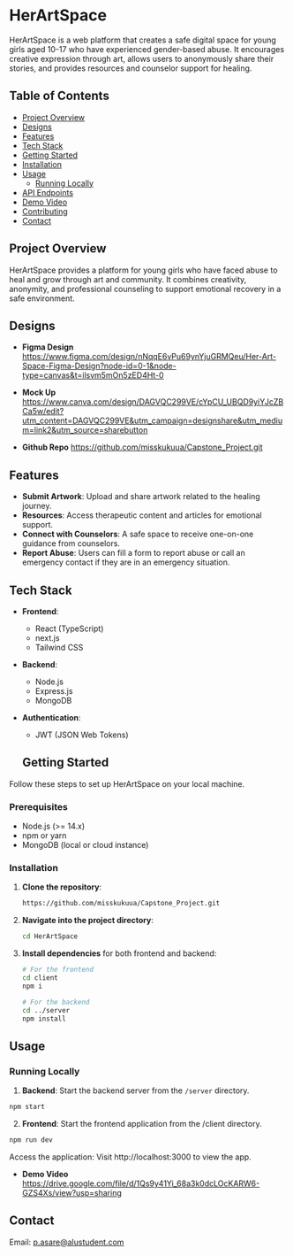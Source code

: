 # HerArtSpace

HerArtSpace is a web platform that creates a safe digital space for young girls aged 10-17 who have experienced gender-based abuse. It encourages creative expression through art, allows users to anonymously share their stories, and provides resources and counselor support for healing. 


## Table of Contents

- [Project Overview](#project-overview)
- [Designs](#Designs)
- [Features](#features)
- [Tech Stack](#tech-stack)
- [Getting Started](#getting-started)
- [Installation](#installation)
- [Usage](#usage)
  - [Running Locally](#running-locally)
- [API Endpoints](#api-endpoints)
- [Demo Video](#demo-video)
- [Contributing](#contributing)
- [Contact](#contact)

## Project Overview

HerArtSpace provides a platform for young girls who have faced abuse to heal and grow through art and community. It combines creativity, anonymity, and professional counseling to support emotional recovery in a safe environment.

## Designs

- **Figma Design**
https://www.figma.com/design/nNqqE6vPu69ynYjuGRMQeu/Her-Art-Space-Figma-Design?node-id=0-1&node-type=canvas&t=ilsvm5mOn5zED4Ht-0

- **Mock Up**
https://www.canva.com/design/DAGVQC299VE/cYpCU_UBQD9yiYJcZBCa5w/edit?utm_content=DAGVQC299VE&utm_campaign=designshare&utm_medium=link2&utm_source=sharebutton

- **Github Repo**
https://github.com/misskukuua/Capstone_Project.git

## Features

- **Submit Artwork**: Upload and share artwork related to the healing journey.
- **Resources**: Access therapeutic content and articles for emotional support.
- **Connect with Counselors**: A safe space to receive one-on-one guidance from counselors.
- **Report Abuse**: Users can fill a form to report abuse or call an emergency contact if they are in an emergency situation.

## Tech Stack

- **Frontend**:
  - React (TypeScript)
  - next.js
  - Tailwind CSS

- **Backend**:
  - Node.js
  - Express.js
  - MongoDB

- **Authentication**:
  - JWT (JSON Web Tokens)


  ## Getting Started

Follow these steps to set up HerArtSpace on your local machine.

### Prerequisites

- Node.js (>= 14.x)
- npm or yarn
- MongoDB (local or cloud instance)


### Installation

1. **Clone the repository**:
    ```bash
    https://github.com/misskukuua/Capstone_Project.git
    ```

2. **Navigate into the project directory**:
    ```bash
    cd HerArtSpace
    ```

3. **Install dependencies** for both frontend and backend:
    ```bash
    # For the frontend
    cd client
    npm i

    # For the backend
    cd ../server
    npm install
    ```

## Usage

### Running Locally


1. **Backend**: Start the backend server from the `/server` directory.
```bash
npm start
```

2. **Frontend**: Start the frontend application from the /client directory.
```bash
npm run dev
```

Access the application: Visit http://localhost:3000 to view the app.

- **Demo Video**
https://drive.google.com/file/d/1Qs9y41Yi_68a3k0dcLOcKARW6-GZS4Xs/view?usp=sharing

## Contact
Email: p.asare@alustudent.com
